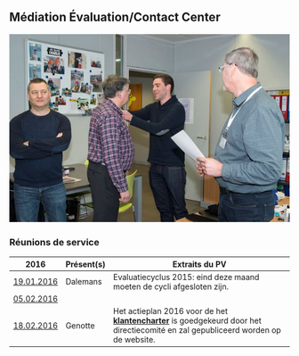 ## Médiation &Eacute;valuation/Contact Center

![](Decoration.jpg "Cérémonie du 14.03.2017")

### Réunions de service

| 2016 | Présent(s) | Extraits du PV |
| --- | --- | --- |
| [19.01.2016](20160119_Staf_Divisie.pdf) | Dalemans | Evaluatiecyclus 2015: eind deze maand moeten de cycli afgesloten zijn. |
| [05.02.2016](20160205_Staf_Divisie.pdf) | &nbsp; | &nbsp; |
| [18.02.2016](20160218Staf_Divisie.pdf) | Genotte | Het actieplan 2016 voor de het [**klantencharter**](Charte.md) is goedgekeurd door het directiecomité en zal gepubliceerd worden op de website. |


